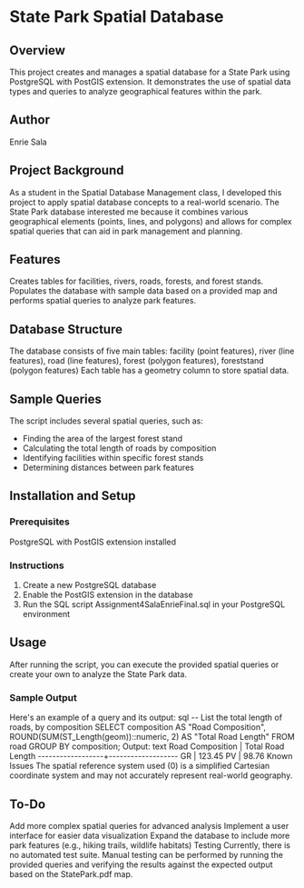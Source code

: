 # State Park Spatial Database
## Overview
This project creates and manages a spatial database for a State Park using PostgreSQL with PostGIS extension. It demonstrates the use of spatial data types and queries to analyze geographical features within the park.
## Author
Enrie Sala
## Project Background
As a student in the Spatial Database Management class, I developed this project to apply spatial database concepts to a real-world scenario. The State Park database interested me because it combines various geographical elements (points, lines, and polygons) and allows for complex spatial queries that can aid in park management and planning.
## Features
Creates tables for facilities, rivers, roads, forests, and forest stands. Populates the database with sample data based on a provided map and performs spatial queries to analyze park features. 
## Database Structure
The database consists of five main tables:
facility (point features), river (line features), road (line features), forest (polygon features), foreststand (polygon features) Each table has a geometry column to store spatial data.
## Sample Queries
The script includes several spatial queries, such as:
- Finding the area of the largest forest stand
- Calculating the total length of roads by composition
- Identifying facilities within specific forest stands
- Determining distances between park features
## Installation and Setup
### Prerequisites
PostgreSQL with PostGIS extension installed
### Instructions
1. Create a new PostgreSQL database
2. Enable the PostGIS extension in the database
3. Run the SQL script Assignment4SalaEnrieFinal.sql in your PostgreSQL environment
## Usage
After running the script, you can execute the provided spatial queries or create your own to analyze the State Park data.
### Sample Output
Here's an example of a query and its output:
sql
-- List the total length of roads, by composition
SELECT composition AS "Road Composition", 
       ROUND(SUM(ST_Length(geom))::numeric, 2) AS "Total Road Length"
FROM road
GROUP BY composition;
Output:
text
Road Composition | Total Road Length
------------------+-------------------
GR               | 123.45
PV               | 98.76
Known Issues
The spatial reference system used (0) is a simplified Cartesian coordinate system and may not accurately represent real-world geography.
## To-Do
Add more complex spatial queries for advanced analysis
Implement a user interface for easier data visualization
Expand the database to include more park features (e.g., hiking trails, wildlife habitats)
Testing
Currently, there is no automated test suite. Manual testing can be performed by running the provided queries and verifying the results against the expected output based on the StatePark.pdf map.
